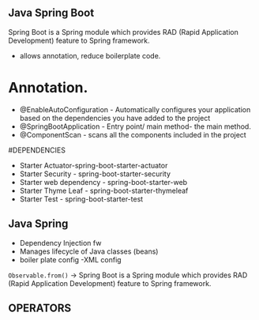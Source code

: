 ## Java Spring Boot

Spring Boot is a Spring module which provides RAD (Rapid Application Development) feature to Spring framework.
- allows annotation, reduce boilerplate code.
# Annotation.
- @EnableAutoConfiguration  - Automatically configures your application based on the dependencies you have added to the project
- @SpringBootApplication - Entry point/ main method- the main method.
- @ComponentScan - scans all the components included in the project

#DEPENDENCIES
- Starter Actuator-<artifactId>spring-boot-starter-actuator</artifactId>
- Starter Security - spring-boot-starter-security
- Starter web dependency  - spring-boot-starter-web
- Starter Thyme Leaf - spring-boot-starter-thymeleaf
- Starter Test - spring-boot-starter-test

## Java Spring
- Dependency Injection fw
- Manages lifecycle of Java classes (beans)
- boiler plate config -XML config



`Observable.from()`
-> Spring Boot is a Spring module which provides RAD (Rapid Application Development) feature to Spring framework.




## OPERATORS